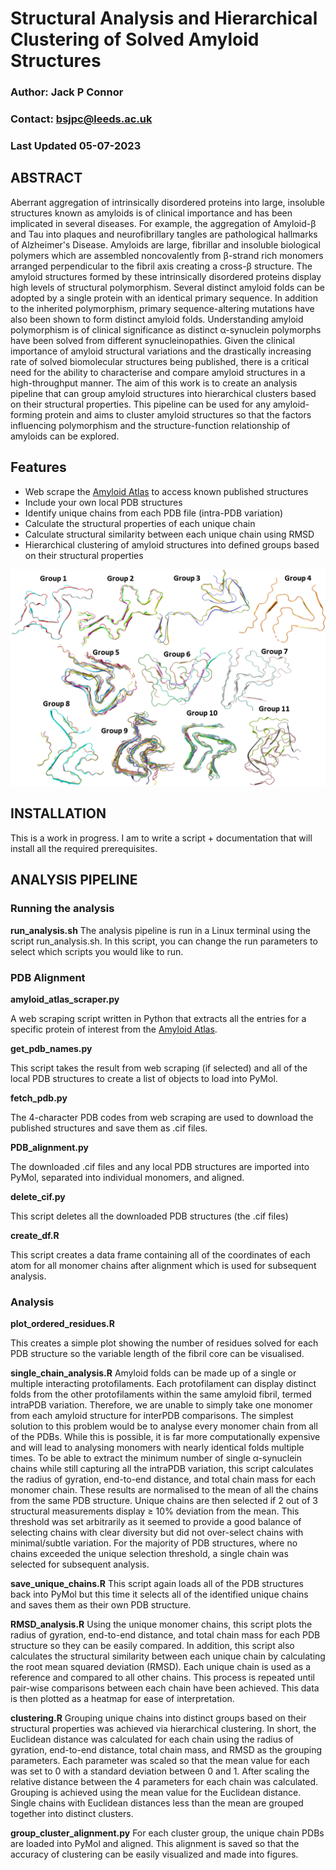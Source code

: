 # Structural Analysis and Hierarchical Clustering of Solved Amyloid Structures

### Author: Jack P Connor
### Contact: bsjpc@leeds.ac.uk

### Last Updated 05-07-2023

## ABSTRACT

Aberrant aggregation of intrinsically disordered proteins into large, insoluble structures known as amyloids is of clinical importance and has been implicated in several diseases. For example, the aggregation of Amyloid-β and Tau into plaques and neurofibrillary tangles are pathological hallmarks of Alzheimer's Disease. Amyloids are large, fibrillar and insoluble biological polymers which are assembled noncovalently from β-strand rich monomers arranged perpendicular to the fibril axis creating a cross-β structure. The amyloid structures formed by these intrinsically disordered proteins display high levels of structural polymorphism. Several distinct amyloid folds can be adopted by a single protein with an identical primary sequence. In addition to the inherited polymorphism, primary sequence-altering mutations have also been shown to form distinct amyloid folds. Understanding amyloid polymorphism is of clinical significance as distinct α-synuclein polymorphs have been solved from different synucleinopathies. Given the clinical importance of amyloid structural variations and the drastically increasing rate of solved biomolecular structures being published, there is a critical need for the ability to characterise and compare amyloid structures in a high-throughput manner. The aim of this work is to create an analysis pipeline that can group amyloid structures into hierarchical clusters based on their structural properties. This pipeline can be used for any amyloid-forming protein and aims to cluster amyloid structures so that the factors influencing polymorphism and the structure-function relationship of amyloids can be explored.

## Features
* Web scrape the [Amyloid Atlas](https://people.mbi.ucla.edu/sawaya/amyloidatlas/) to access known published structures
* Include your own local PDB structures
* Identify unique chains from each PDB file (intra-PDB variation)
* Calculate the structural properties of each unique chain
* Calculate structural similarity between each unique chain using RMSD
* Hierarchical clustering of amyloid structures into defined groups based on their structural properties

<p align="center">
  <img src="Figures/Cluster_Groups.png" alt="img" width="800"/>
</p>

## INSTALLATION
This is a work in progress. I am to write a script + documentation that will install all the required prerequisites.

## ANALYSIS PIPELINE

### Running the analysis

**run_analysis.sh**
The analysis pipeline is run in a Linux terminal using the script run_analysis.sh. In this script, you can change the run parameters to select which scripts you would like to run.

### PDB Alignment

**amyloid_atlas_scraper.py**

A web scraping script written in Python that extracts all the entries for a specific protein of interest from the [Amyloid Atlas](https://people.mbi.ucla.edu/sawaya/amyloidatlas/).

**get_pdb_names.py**

This script takes the result from web scraping (if selected) and all of the local PDB structures to create a list of objects to load into PyMol.

**fetch_pdb.py**

The 4-character PDB codes from web scraping are used to download the published structures and save them as .cif files.

**PDB_alignment.py**

The downloaded .cif files and any local PDB structures are imported into PyMol, separated into individual monomers, and aligned.

**delete_cif.py**

This script deletes all the downloaded PDB structures (the .cif files)

**create_df.R**

This script creates a data frame containing all of the coordinates of each atom for all monomer chains after alignment which is used for subsequent analysis.

### Analysis

**plot_ordered_residues.R**

This creates a simple plot showing the number of residues solved for each PDB structure so the variable length of the fibril core can be visualised.

**single_chain_analysis.R**
Amyloid folds can be made up of a single or multiple interacting protofilaments. Each protofilament can display distinct folds from the other protofilaments within the same amyloid fibril, termed intraPDB variation. Therefore, we are unable to simply take one monomer from each amyloid structure for interPDB comparisons. The simplest solution to this problem would be to analyse every monomer chain from all of the PDBs. While this is possible, it is far more computationally expensive and will lead to analysing monomers with nearly identical folds multiple times. 
To be able to extract the minimum number of single α-synuclein chains while still capturing all the intraPDB variation, this script calculates the radius of gyration, end-to-end distance, and total chain mass for each monomer chain. These results are normalised to the mean of all the chains from the same PDB structure. Unique chains are then selected if 2 out of 3 structural measurements display ≥ 10% deviation from the mean. This threshold was set arbitrarily as it seemed to provide a good balance of selecting chains with clear diversity but did not over-select chains with minimal/subtle variation. For the majority of PDB structures, where no chains exceeded the unique selection threshold, a single chain was selected for subsequent analysis. 

**save_unique_chains.R**
This script again loads all of the PDB structures back into PyMol but this time it selects all of the identified unique chains and saves them as their own PDB structure.

**RMSD_analysis.R**
Using the unique monomer chains, this script plots the radius of gyration, end-to-end distance, and total chain mass for each PDB structure so they can be easily compared. In addition, this script also calculates the structural similarity between each unique chain by calculating the root mean squared deviation (RMSD). Each unique chain is used as a reference and compared to all other chains. This process is repeated until pair-wise comparisons between each chain have been achieved. This data is then plotted as a heatmap for ease of interpretation.

**clustering.R**
Grouping unique chains into distinct groups based on their structural properties was achieved via hierarchical clustering. In short, the Euclidean distance was calculated for each chain using the radius of gyration, end-to-end distance, total chain mass, and RMSD as the grouping parameters. Each parameter was scaled so that the mean value for each was set to 0 with a standard deviation between 0 and 1. After scaling the relative distance between the 4 parameters for each chain was calculated. Grouping is achieved using the mean value for the Euclidean distance. Single chains with Euclidean distances less than the mean are grouped together into distinct clusters.

**group_cluster_alignment.py**
For each cluster group, the unique chain PDBs are loaded into PyMol and aligned. This alignment is saved so that the accuracy of clustering can be easily visualized and made into figures.
